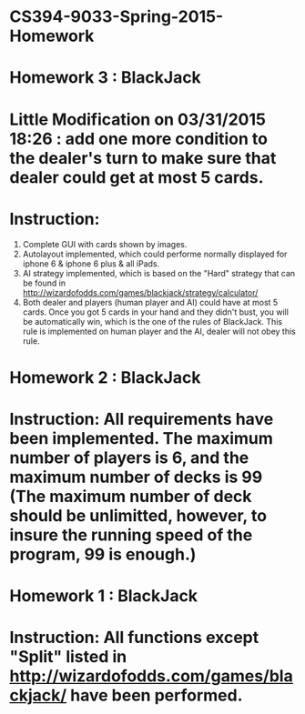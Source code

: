 # CS394-9033-Spring-2015-Homework
# Homework 3 : BlackJack
# Little Modification on 03/31/2015 18:26 : add one more condition to the dealer's turn to make sure that dealer could get at most 5 cards.
# Instruction: 
1. Complete GUI with cards shown by images. 
2. Autolayout implemented, which could performe normally displayed for iphone 6 & iphone 6 plus & all iPads. 
3. AI strategy implemented, which is based on the "Hard" strategy that can be found in http://wizardofodds.com/games/blackjack/strategy/calculator/
4. Both dealer and players (human player and AI) could have at most 5 cards. Once you got 5 cards in your hand and they didn't bust, you will be automatically win, which is the one of the rules of BlackJack. This rule is implemented on human player and the AI, dealer will not obey this rule.
# Homework 2 : BlackJack
# Instruction: All requirements have been implemented. The maximum number of players is 6, and the maximum number of decks is 99 (The maximum number of deck should be unlimitted, however, to insure the running speed of the program, 99 is enough.)
# Homework 1 : BlackJack
# Instruction: All functions except "Split" listed in http://wizardofodds.com/games/blackjack/ have been performed.
